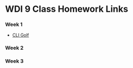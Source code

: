 # WDI 9 Class Homework Links

### Week 1

* [CLI Golf](https://github.com/generalassembly-atx/cli_golf)

### Week 2


### Week 3


